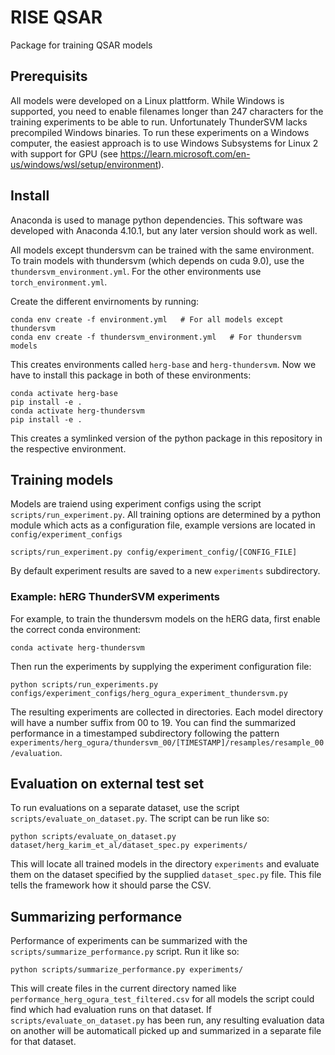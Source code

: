 # RISE QSAR #

Package for training QSAR models

## Prerequisits

All models were developed on a Linux plattform. While Windows is supported, you need to enable filenames longer than 247 characters for the training experiments to be able to run.
Unfortunately ThunderSVM lacks precompiled Windows binaries. To run these experiments on a Windows computer, the easiest approach is to use Windows Subsystems for Linux 2 with support for GPU (see https://learn.microsoft.com/en-us/windows/wsl/setup/environment).

## Install ##
Anaconda is used to manage python dependencies. This software was developed with Anaconda 4.10.1, but any later version should work as well.

All models except thundersvm can be trained with the same environment. To train models with thundersvm (which depends on cuda 9.0), use the `thundersvm_environment.yml`. For the other environments use `torch_environment.yml`.

Create the different envirnoments by running:
```shell
conda env create -f environment.yml   # For all models except thundersvm
conda env create -f thundersvm_environment.yml   # For thundersvm models
```

This creates environments called `herg-base` and `herg-thundersvm`. Now we have to install this package in both of these environments:

```shell
conda activate herg-base
pip install -e .
conda activate herg-thundersvm
pip install -e .
```
This creates a symlinked version of the python package in this repository in the respective environment.

## Training models ##
Models are traiend using experiment configs using the script `scripts/run_experiment.py`. All training options are determined by a python module 
which acts as a configuration file, example versions are located in `config/experiment_configs`

```shell
scripts/run_experiment.py config/experiment_config/[CONFIG_FILE]
```

By default experiment results are saved to a new `experiments` subdirectory.

### Example: hERG ThunderSVM experiments ###
For example, to train the thundersvm models on the hERG data, first enable the correct conda environment:

```shell
conda activate herg-thundersvm
```
Then run the experiments by supplying the experiment configuration file:

```shell
python scripts/run_experiments.py configs/experiment_configs/herg_ogura_experiment_thundersvm.py
```

The resulting experiments are collected in directories. Each model directory will have a number suffix from 00 to 19. You can find the summarized performance in a timestamped subdirectory following the pattern `experiments/herg_ogura/thundersvm_00/[TIMESTAMP]/resamples/resample_00/evaluation`.

## Evaluation on external test set
To run evaluations on a separate dataset, use the script `scripts/evaluate_on_dataset.py`. The script can be run like so:

```shell
python scripts/evaluate_on_dataset.py dataset/herg_karim_et_al/dataset_spec.py experiments/
```

This will locate all trained models in the directory `experiments` and evaluate them on the dataset specified by the supplied `dataset_spec.py` file. This file tells the framework how it should parse the CSV.


## Summarizing performance

Performance of experiments can be summarized with the `scripts/summarize_performance.py` script. Run it like so:

```shell
python scripts/summarize_performance.py experiments/
```

This will create files in the current directory named like `performance_herg_ogura_test_filtered.csv` for all models the script could find which had evaluation runs on that dataset. If `scripts/evaluate_on_dataset.py` has been run, any resulting evaluation data on another will be automaticall picked up and summarized in a separate file for that dataset.


